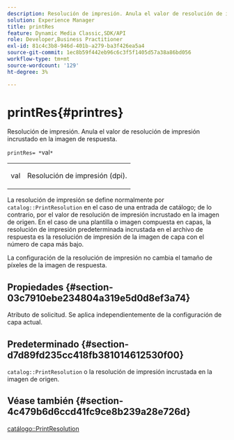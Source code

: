 ```yaml
---
description: Resolución de impresión. Anula el valor de resolución de impresión incrustado en la imagen de respuesta.
solution: Experience Manager
title: printRes
feature: Dynamic Media Classic,SDK/API
role: Developer,Business Practitioner
exl-id: 81c4c3b8-946d-401b-a279-ba3f426ea5a4
source-git-commit: 1ec8b59f442eb96c6c3f5f1405d57a38a86bd056
workflow-type: tm+mt
source-wordcount: '129'
ht-degree: 3%

---
```


# printRes{#printres}

Resolución de impresión. Anula el valor de resolución de impresión incrustado en la imagen de respuesta.

`printRes= *`val`*`

<table id="simpletable_85C271760AE5466C96115027E6511559"> 
 <tr class="strow"> 
  <td class="stentry"> <p><span class="varname"> val</span> </p> </td> 
  <td class="stentry"> <p>Resolución de impresión (dpi). </p></td> 
 </tr> 
</table>

La resolución de impresión se define normalmente por `catalog::PrintResolution` en el caso de una entrada de catálogo; de lo contrario, por el valor de resolución de impresión incrustado en la imagen de origen. En el caso de una plantilla o imagen compuesta en capas, la resolución de impresión predeterminada incrustada en el archivo de respuesta es la resolución de impresión de la imagen de capa con el número de capa más bajo.

La configuración de la resolución de impresión no cambia el tamaño de píxeles de la imagen de respuesta.

## Propiedades {#section-03c7910ebe234804a319e5d0d8ef3a74}

Atributo de solicitud. Se aplica independientemente de la configuración de capa actual.

## Predeterminado {#section-d7d89fd235cc418fb381014612530f00}

`catalog::PrintResolution` o la resolución de impresión incrustada en la imagen de origen.

## Véase también {#section-4c479b6d6ccd41fc9ce8b239a28e726d}

[catálogo::PrintResolution](../../../../../is-api/image-catalog/image-serving-api-ref/c-image-catalog-reference/c-image-svg-data-reference/c-image-data-reference/r-printresolution-cat.md#reference-4ebb2e136995470b84b7c5e10cb8e5f5)
